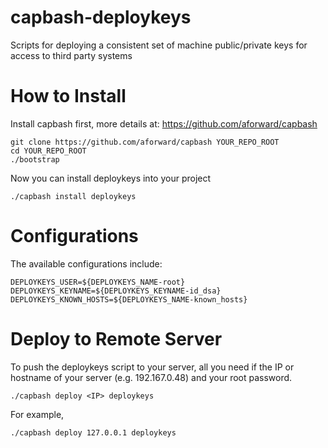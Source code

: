 capbash-deploykeys
==============

Scripts for deploying a consistent set of machine public/private keys for access to third party systems

# How to Install #

Install capbash first, more details at:
https://github.com/aforward/capbash

```
git clone https://github.com/aforward/capbash YOUR_REPO_ROOT
cd YOUR_REPO_ROOT
./bootstrap
```

Now you can install deploykeys into your project

```
./capbash install deploykeys
```

# Configurations #

The available configurations include:

```
DEPLOYKEYS_USER=${DEPLOYKEYS_NAME-root}
DEPLOYKEYS_KEYNAME=${DEPLOYKEYS_KEYNAME-id_dsa}
DEPLOYKEYS_KNOWN_HOSTS=${DEPLOYKEYS_NAME-known_hosts}
```

# Deploy to Remote Server #

To push the deploykeys script to your server, all you need if the IP or hostname of your server (e.g. 192.167.0.48) and your root password.

```
./capbash deploy <IP> deploykeys
```

For example,

```
./capbash deploy 127.0.0.1 deploykeys
```
